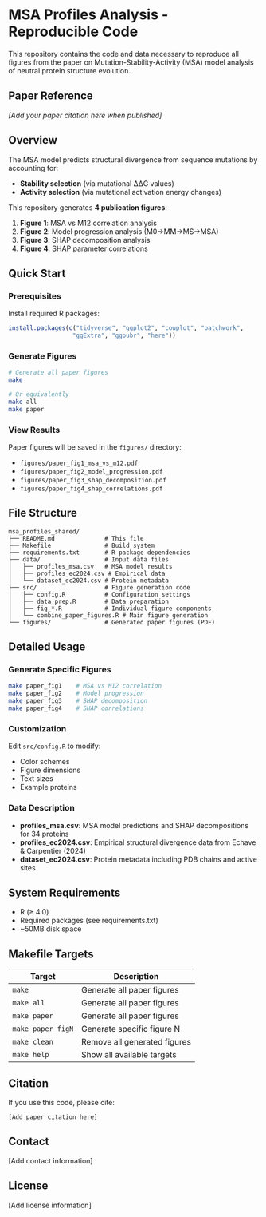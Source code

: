 # MSA Profiles Analysis - Reproducible Code

This repository contains the code and data necessary to reproduce all figures from the paper on Mutation-Stability-Activity (MSA) model analysis of neutral protein structure evolution.

## Paper Reference

*[Add your paper citation here when published]*

## Overview

The MSA model predicts structural divergence from sequence mutations by accounting for:
- **Stability selection** (via mutational ΔΔG values)  
- **Activity selection** (via mutational activation energy changes)

This repository generates **4 publication figures**:
1. **Figure 1**: MSA vs M12 correlation analysis
2. **Figure 2**: Model progression analysis (M0→MM→MS→MSA)
3. **Figure 3**: SHAP decomposition analysis 
4. **Figure 4**: SHAP parameter correlations

## Quick Start

### Prerequisites

Install required R packages:
```r
install.packages(c("tidyverse", "ggplot2", "cowplot", "patchwork", 
                  "ggExtra", "ggpubr", "here"))
```

### Generate Figures

```bash
# Generate all paper figures
make

# Or equivalently
make all
make paper
```

### View Results

Paper figures will be saved in the `figures/` directory:
- `figures/paper_fig1_msa_vs_m12.pdf`
- `figures/paper_fig2_model_progression.pdf`
- `figures/paper_fig3_shap_decomposition.pdf`
- `figures/paper_fig4_shap_correlations.pdf`

## File Structure

```
msa_profiles_shared/
├── README.md              # This file
├── Makefile               # Build system
├── requirements.txt       # R package dependencies
├── data/                  # Input data files
│   ├── profiles_msa.csv   # MSA model results
│   ├── profiles_ec2024.csv # Empirical data
│   └── dataset_ec2024.csv # Protein metadata
├── src/                   # Figure generation code
│   ├── config.R           # Configuration settings
│   ├── data_prep.R        # Data preparation
│   ├── fig_*.R            # Individual figure components
│   └── combine_paper_figures.R # Main figure generation
└── figures/               # Generated paper figures (PDF)
```

## Detailed Usage

### Generate Specific Figures

```bash
make paper_fig1    # MSA vs M12 correlation
make paper_fig2    # Model progression
make paper_fig3    # SHAP decomposition  
make paper_fig4    # SHAP correlations
```

### Customization

Edit `src/config.R` to modify:
- Color schemes
- Figure dimensions
- Text sizes
- Example proteins

### Data Description

- **profiles_msa.csv**: MSA model predictions and SHAP decompositions for 34 proteins
- **profiles_ec2024.csv**: Empirical structural divergence data from Echave & Carpentier (2024)
- **dataset_ec2024.csv**: Protein metadata including PDB chains and active sites

## System Requirements

- R (≥ 4.0)
- Required packages (see requirements.txt)
- ~50MB disk space

## Makefile Targets

| Target | Description |
|--------|-------------|
| `make` | Generate all paper figures |
| `make all` | Generate all paper figures |
| `make paper` | Generate all paper figures |
| `make paper_figN` | Generate specific figure N |
| `make clean` | Remove all generated figures |
| `make help` | Show all available targets |

## Citation

If you use this code, please cite:

```
[Add paper citation here]
```

## Contact

[Add contact information]

## License

[Add license information]